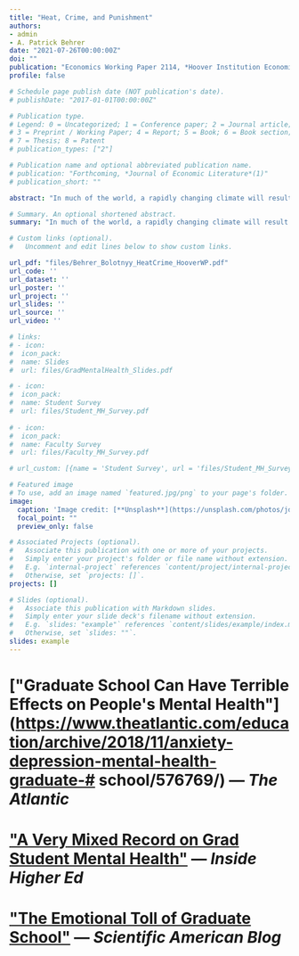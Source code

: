 ```yaml
---
title: "Heat, Crime, and Punishment"
authors:
- admin
- A. Patrick Behrer
date: "2021-07-26T00:00:00Z"
doi: ""
publication: "Economics Working Paper 2114, *Hoover Institution Economics Working Paper Series*"
profile: false

# Schedule page publish date (NOT publication's date).
# publishDate: "2017-01-01T00:00:00Z"

# Publication type.
# Legend: 0 = Uncategorized; 1 = Conference paper; 2 = Journal article;
# 3 = Preprint / Working Paper; 4 = Report; 5 = Book; 6 = Book section;
# 7 = Thesis; 8 = Patent
# publication_types: ["2"]

# Publication name and optional abbreviated publication name.
# publication: "Forthcoming, *Journal of Economic Literature*(1)"
# publication_short: ""

abstract: "In much of the world, a rapidly changing climate will result in more frequent extreme temperatures. Using administrative criminal records from Texas, we show how heat affects the behavior of key individuals involved in criminal events: defendants, police officers, prosecutors, and judges. We find that arrests increase by up to 15% on extremely hot days, driven by increases in violent crime rather than by changes in police behavior. We see no evidence that heat on the charging day impacts prosecutorial decisions, likely because prosecutors, like police officers, share emotional and cognitive burdens across team members. Working alone under time pressure, judges are less likely to dismiss cases, more likely to issue longer prison sentences, and more likely to levy higher fines when ruling on hot days. Our results suggest heat's negative impact on emotion and cognition leads to negative outcomes across situations and professions, even in Texas where air conditioning is nearly universal. We provide evidence that higher income, newer housing, more team work, and less accessible weapons may decrease the adverse effects of heat. Our adaptation-inclusive projections of the impact of future climate change suggest, however, that while adaptation will significantly mitigate future impacts, it will not eliminate them. Even with adaptation, climate change will likely also have substantial distributional consequences, with impacts on crime in more vulnerable communities up to 70% larger than in less vulnerable ones."

# Summary. An optional shortened abstract.
summary: "In much of the world, a rapidly changing climate will result in more frequent extreme temperatures. Using administrative criminal records from Texas, we show how heat affects the behavior of key individuals involved in criminal events: defendants, police officers, prosecutors, and judges. We find that arrests increase by up to 15% on extremely hot days, driven by increases in violent crime rather than by changes in police behavior. We see no evidence that heat on the charging day impacts prosecutorial decisions, likely because prosecutors, like police officers, share emotional and cognitive burdens across team members. Working alone under time pressure, judges are less likely to dismiss cases, more likely to issue longer prison sentences, and more likely to levy higher fines when ruling on hot days. Our results suggest heat's negative impact on emotion and cognition leads to negative outcomes across situations and professions, even in Texas where air conditioning is nearly universal. We provide evidence that higher income, newer housing, more team work, and less accessible weapons may decrease the adverse effects of heat. Our adaptation-inclusive projections of the impact of future climate change suggest, however, that while adaptation will significantly mitigate future impacts, it will not eliminate them. Even with adaptation, climate change will likely also have substantial distributional consequences, with impacts on crime in more vulnerable communities up to 70% larger than in less vulnerable ones."

# Custom links (optional).
#   Uncomment and edit lines below to show custom links.

url_pdf: "files/Behrer_Bolotnyy_HeatCrime_HooverWP.pdf"
url_code: '' 
url_dataset: ''
url_poster: ''
url_project: ''
url_slides: ''
url_source: ''
url_video: ''

# links: 
# - icon:
#  icon_pack:
#  name: Slides
#  url: files/GradMentalHealth_Slides.pdf

# - icon: 
#  icon_pack: 
#  name: Student Survey
#  url: files/Student_MH_Survey.pdf
  
# - icon:
#  icon_pack:
#  name: Faculty Survey
#  url: files/Faculty_MH_Survey.pdf

# url_custom: [{name = 'Student Survey', url = 'files/Student_MH_Survey.pdf'}]

# Featured image
# To use, add an image named `featured.jpg/png` to your page's folder. 
image:
  caption: 'Image credit: [**Unsplash**](https://unsplash.com/photos/jdD8gXaTZsc)'
  focal_point: ""
  preview_only: false

# Associated Projects (optional).
#   Associate this publication with one or more of your projects.
#   Simply enter your project's folder or file name without extension.
#   E.g. `internal-project` references `content/project/internal-project/index.md`.
#   Otherwise, set `projects: []`.
projects: []

# Slides (optional).
#   Associate this publication with Markdown slides.
#   Simply enter your slide deck's filename without extension.
#   E.g. `slides: "example"` references `content/slides/example/index.md`.
#   Otherwise, set `slides: ""`.
slides: example
---
```




# ["Graduate School Can Have Terrible Effects on People's Mental Health"](https://www.theatlantic.com/education/archive/2018/11/anxiety-depression-mental-health-graduate-# school/576769/) — *The Atlantic*

# ["A Very Mixed Record on Grad Student Mental Health"](https://www.insidehighered.com/news/2018/12/06/new-research-graduate-student-mental-well-being-says-departments-have-important) — *Inside Higher Ed*

# ["The Emotional Toll of Graduate School"](https://blogs.scientificamerican.com/observations/the-emotional-toll-of-graduate-school/) — *Scientific American Blog*
